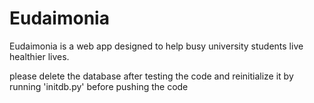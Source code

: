 # Eudaimonia
Eudaimonia is a web app designed to help busy university students live healthier lives.


please delete the database after testing the code and reinitialize it by running 'initdb.py' before pushing the code